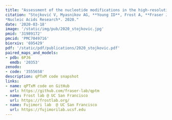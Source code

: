 ```yaml
---
title: "Assessment of the nucleotide modifications in the high-resolution cryo-electron microscopy structure of the Escherichia coli 50S subunit."
citation: "Stojković V, Myasnikov AG, **Young ID**, Frost A, **Fraser JS**, Fujimori DG.
*Nucleic Acids Research*. 2020."
date: '2020-03-18'
image: '/static/img/pub/2020_stojkovic.jpg'
pmid: '31989172'
pmcid: 'PMC7049716'
biorxiv: '695429'
pdf: '/static/pdf/publications/2020_stojkovic.pdf'
paired_maps_and_models:
- pdb: 6PJ6
  emdb: '20353'
zenodo:
- code: '3555658'
description: qPTxM code snapshot
links:
- name: qPTxM code on GitHub
  url: https://github.com/fraser-lab/qptm
- name: Frost lab @ UC San Francisco
  url: https://frostlab.org/
- name: Fujimori lab  @ UC San Francisco
  url: https://fujimorilab.ucsf.edu
---
```

